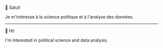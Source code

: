 👋 Salut!

Je m'intéresse à la science politique et à l'analyse des données.

---

👋 Hi!

I'm interested in political science and data analysis.
